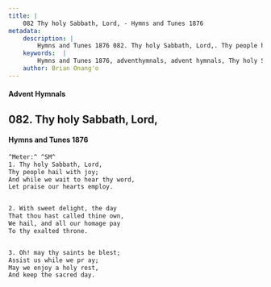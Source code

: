 ```yaml
---
title: |
    082 Thy holy Sabbath, Lord, - Hymns and Tunes 1876
metadata:
    description: |
        Hymns and Tunes 1876 082. Thy holy Sabbath, Lord,. Thy people hail with joy; And while we wait to hear thy word,  Let praise our hearts employ. 
    keywords:  |
        Hymns and Tunes 1876, adventhymnals, advent hymnals, Thy holy Sabbath, Lord,, Thy people hail with joy;, 
    author: Brian Onang'o
---
```


#### Advent Hymnals
## 082. Thy holy Sabbath, Lord,
####  Hymns and Tunes 1876

```txt
^Meter:^ ^SM^
1. Thy holy Sabbath, Lord,
Thy people hail with joy;
And while we wait to hear thy word, 
Let praise our hearts employ.


2. With sweet delight, the day
That thou hast called thine own, 
We hail, and all our homage pay 
To thy exalted throne.


3. Oh! may thy saints be blest;
Assist us while we pr ay;
May we enjoy a holy rest,
And keep the sacred day.
```